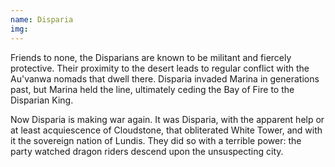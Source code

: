```yaml
---
name: Disparia
img: 
---
```

Friends to none, the Disparians are known to be militant and fiercely protective. Their proximity to the desert leads to regular conflict with the Au'vanwa nomads that dwell there. Disparia invaded Marina in generations past, but Marina held the line, ultimately ceding the Bay of Fire to the Disparian King.

Now Disparia is making war again. It was Disparia, with the apparent help or at least acquiescence of Cloudstone, that obliterated White Tower, and with it the sovereign nation of Lundis. They did so with a terrible power: the party watched dragon riders descend upon the unsuspecting city. 